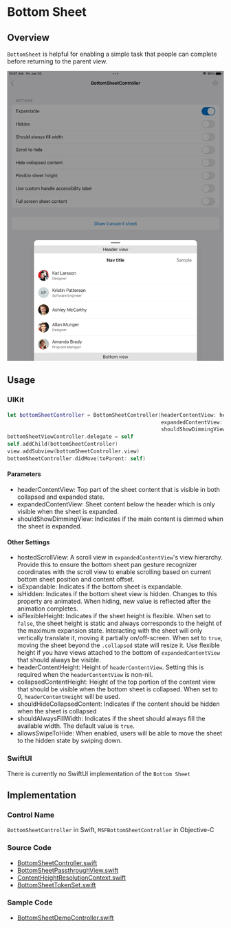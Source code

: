 # Bottom Sheet
## Overview
`BottomSheet` is helpful for enabling a simple task that people can complete before returning to the parent view.

![BottomSheetController.png](.attachments/BottomSheetController.png)

## Usage
### UIKit
```Swift
let bottomSheetController = BottomSheetController(headerContentView: headerContentView,
                                                  expandedContentView: expandedContentView,
                                                  shouldShowDimmingView: shouldShowDimmingView)
bottomSheetViewController.delegate = self
self.addChild(bottomSheetController)
view.addSubview(bottomSheetController.view)
bottomSheetController.didMove(toParent: self)
```
#### Parameters
 - headerContentView: Top part of the sheet content that is visible in both collapsed and expanded state.
 - expandedContentView: Sheet content below the header which is only visible when the sheet is expanded.
 - shouldShowDimmingView: Indicates if the main content is dimmed when the sheet is expanded.

#### Other Settings
 - hostedScrollView: A scroll view in `expandedContentView`'s view hierarchy. Provide this to ensure the bottom sheet pan gesture recognizer coordinates with the scroll view to enable scrolling based on current bottom sheet position and content offset.
 - isExpandable: Indicates if the bottom sheet is expandable.
 - isHidden: Indicates if the bottom sheet view is hidden. Changes to this property are animated. When hiding, new value is reflected after the animation completes.
 - isFlexibleHeight: Indicates if the sheet height is flexible. When set to `false`, the sheet height is static and always corresponds to the height of the maximum expansion state. Interacting with the sheet will only vertically translate it, moving it partially on/off-screen. When set to `true`, moving the sheet beyond the `.collapsed` state will resize it. Use flexible height if you have views attached to the bottom of `expandedContentView` that should always be visible.
 - headerContentHeight: Height of `headerContentView`. Setting this is required when the `headerContentView` is non-nil.
 - collapsedContentHeight: Height of the top portion of the content view that should be visible when the bottom sheet is collapsed. When set to 0, `headerContentHeight` will be used.
 - shouldHideCollapsedContent: Indicates if the content should be hidden when the sheet is collapsed
 - shouldAlwaysFillWidth: Indicates if the sheet should always fill the available width. The default value is `true`.
 - allowsSwipeToHide: When enabled, users will be able to move the sheet to the hidden state by swiping down.

### SwiftUI
There is currently no SwiftUI implementation of the `Bottom Sheet`

## Implementation
### Control Name
`BottomSheetController` in Swift, `MSFBottomSheetController` in Objective-C

### Source Code
 - [BottomSheetController.swift]()
 - [BottomSheetPassthroughView.swift]()
 - [ContentHeightResolutionContext.swift]()
 - [BottomSheetTokenSet.swift]()

### Sample Code
 - [BottomSheetDemoController.swift]()

